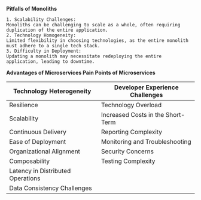 **Pitfalls of Monoliths**

    1. Scalability Challenges:
    Monoliths can be challenging to scale as a whole, often requiring duplication of the entire application.
    2. Technology Homogeneity:
    Limited flexibility in choosing technologies, as the entire monolith must adhere to a single tech stack.
    3. Difficulty in Deployment:
    Updating a monolith may necessitate redeploying the entire application, leading to downtime.
    
**Advantages of Microservices	Pain Points of Microservices**

| Technology Heterogeneity   | Developer Experience Challenges        |
|---------------------------|----------------------------------------|
| Resilience                 | Technology Overload                    |
| Scalability               | Increased Costs in the Short-Term       |
| Continuous Delivery       | Reporting Complexity                   |
| Ease of Deployment         | Monitoring and Troubleshooting          |
| Organizational Alignment   | Security Concerns                       |
| Composability              | Testing Complexity                     |
| Latency in Distributed Operations                                        |
| Data Consistency Challenges 
